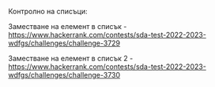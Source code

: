 Контролно на списъци:

Заместване на елемент в списък - https://www.hackerrank.com/contests/sda-test-2022-2023-wdfgs/challenges/challenge-3729

Заместване на елемент в списък 2 - https://www.hackerrank.com/contests/sda-test-2022-2023-wdfgs/challenges/challenge-3730
